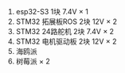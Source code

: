 1. esp32-S3 1块 7.4V × 1
2. STM32 拓展板ROS 2块 12V × 2
3. STM32 24路舵机 2块 7.4V × 2
4. STM32 电机驱动板 2块 12V × 2
5. 海鸥派
6. 树莓派 × 2